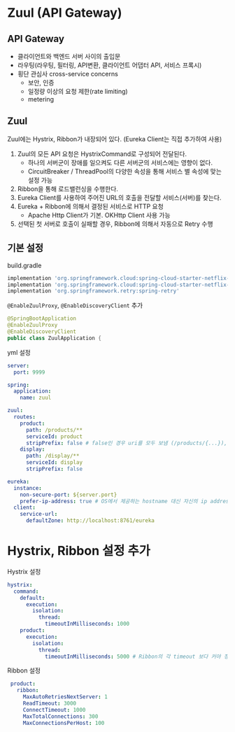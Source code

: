 # Zuul (API Gateway)

## API Gateway
- 클라이언트와 백엔드 서버 사이의 출입문
- 라우팅(라우팅, 필터링, API변환, 클라이언트 어댑터 API, 서비스 프록시)
- 횡단 관심사 cross-service concerns
  - 보안, 인증
  - 일정량 이상의 요청 제한(rate limiting)
  - metering

## Zuul
Zuul에는 Hystrix, Ribbon가 내장되어 있다. (Eureka Client는 직접 추가하여 사용) 
1. Zuul의 모든 API 요청은 HystrixCommand로 구성되어 전달된다.
    * 하나의 서버군이 장애를 일으켜도 다른 서버군의 서비스에는 영향이 없다.
    * CircuitBreaker / ThreadPool의 다양한 속성을 통해 서비스 별 속성에 맞는 설정 가능
2. Ribbon을 통해 로드밸런싱을 수행한다.
3. Eureka Client를 사용하여 주어진 URL의 호출을 전달할 서비스(서버)를 찾는다.
4. Eureka + Ribbon에 의해서 결정된 서비스로 HTTP 요청
    * Apache Http Client가 기본. OKHttp Client 사용 가능
5. 선택된 첫 서버로 호출이 실패할 경우, Ribbon에 의해서 자동으로 Retry 수행

## 기본 설정
build.gradle
````gradle
implementation 'org.springframework.cloud:spring-cloud-starter-netflix-zuul'
implementation 'org.springframework.cloud:spring-cloud-starter-netflix-eureka-client'
implementation 'org.springframework.retry:spring-retry'
````

`@EnableZuulProxy`, `@EnableDiscoveryClient` 추가
````java
@SpringBootApplication
@EnableZuulProxy
@EnableDiscoveryClient
public class ZuulApplication {
````

yml 설정
````yaml
server:
  port: 9999

spring:
  application:
    name: zuul

zuul:
  routes:
    product:
      path: /products/**
      serviceId: product
      stripPrefix: false # false인 경우 uri를 모두 보냄 (/products/{...}), true인 경우 matching된 값을 제외하고 보낸다(/{...})
    display:
      path: /display/**
      serviceId: display
      stripPrefix: false

eureka:
  instance:
    non-secure-port: ${server.port}
    prefer-ip-address: true # OS에서 제공하는 hostname 대신 자신의 ip address를 사용 (local 용)
  client:
    service-url:
      defaultZone: http://localhost:8761/eureka
````

# Hystrix, Ribbon 설정 추가
Hystrix 설정
````yaml
hystrix:
  command:
    default:
      execution:
        isolation:
          thread:
            timeoutInMilliseconds: 1000
    product:
      execution:
        isolation:
          thread:
            timeoutInMilliseconds: 5000 # Ribbon의 각 timeout 보다 커야 정상 동작함
````

Ribbon 설정
````yaml
 product:
   ribbon:
     MaxAutoRetriesNextServer: 1
     ReadTimeout: 3000
     ConnectTimeout: 1000
     MaxTotalConnections: 300
     MaxConnectionsPerHost: 100
````
